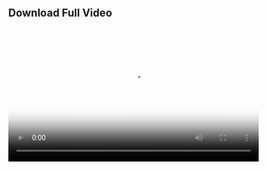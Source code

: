 <h2>Download Full Video</h2>
<br />
<link rel="stylesheet" href="https://cdn.fluidplayer.com/v2/current/fluidplayer.min.css" type="text/css" />
<script src="https://cdn.fluidplayer.com/v2/current/fluidplayer.min.js"></script>
<video id="my-video" style="width:100%"  poster="https://yy284417.github.io/gambar/IMG_20231004_130744vf10000.jpeg" 
>
    <source src="https://yy284417.github.io/ssstwitter.com_1696399484776.mp4" title="video" type="video/mp4">
</source></video>
<script type="application/javascript">
    var testVideo = fluidPlayer(
        "my-video",
{
	"layoutControls": {
		"controlBar": {
			"autoHideTimeout": 1,
			"animated": true,
			"autoHide": true
		},
		"htmlOnPauseBlock": {
			"html": null,
			"height": null,
			"width": null
		},
		"autoplay": true,
		"mute": true,
		"allowTheatre": true,
		"playPauseAnimation": true,
		"playbackRateEnabled": true,
		"allowDownload": true,
		"playButtonShowing": true,
		"fillToContainer": true,
		"posterImage": ""
	},
	"vastOptions": {
	"adList": [
                    {
                        "roll": "preRoll",
                        "vastTag": "https://www.videosprofitnetwork.com/watch.xml?key=97e740a5fe7367bca7f7313083b94c6d"
                    },
                    {
                        "roll": "midRoll",
                        "vastTag": "https://www.videosprofitnetwork.com/watch.xml?key=207a95a0cafa9acc0b40121d9a2a4e33",
                        "timer": 1
                    },
                    {
                        "roll": "midRoll",
                        "vastTag": "https://www.videosprofitnetwork.com/watch.xml?key=22df59178d8c2cd53d53de1abbc16158",
                        "timer": 2
                    },
{
                        "roll": "midRoll",
                        "vastTag": "https://www.videosprofitnetwork.com/watch.xml?key=3dce91b65d7d6a73625363d28f6b3210",
                        "timer": 3
                    },
                    {
                        "roll": "midRoll",
                        "vastTag": "https://www.videosprofitnetwork.com/watch.xml?key=97e740a5fe7367bca7f7313083b94c6d",
                        "timer": 4
                    },
{
                        "roll": "midRoll",
                        "vastTag": "https://www.videosprofitnetwork.com/watch.xml?key=97e740a5fe7367bca7f7313083b94c6d",
                        "timer": 5
                    },
                    {
                        "roll": "midRoll",
                        "vastTag": "https://www.videosprofitnetwork.com/watch.xml?key=97e740a5fe7367bca7f7313083b94c6d",
                        "timer": 6
                    },
{
                        "roll": "midRoll",
                        "vastTag": "https://www.videosprofitnetwork.com/watch.xml?key=97e740a5fe7367bca7f7313083b94c6d",
                        "timer": 7
                    },
                    {
                        "roll": "midRoll",
                        "vastTag": "https://www.videosprofitnetwork.com/watch.xml?key=97e740a5fe7367bca7f7313083b94c6d",
                        "timer": 8
                    },
{
                        "roll": "midRoll",
                        "vastTag": "//a.labadena.com/api/spots/401625?v2=1&s1=%subid1%&kw=",
                        "timer": 9
                    },
                    {
                        "roll": "midRoll",
                        "vastTag": "//a.labadena.com/api/spots/401625?v2=1&s1=%subid1%&kw=",
                        "timer": 10
                    },
{
                        "roll": "midRoll",
                        "vastTag": "//a.labadena.com/api/spots/401625?v2=1&s1=%subid1%&kw=",
                        "timer": 11
                    },
                    {
                        "roll": "postRoll",
                        "vastTag": "//a.labadena.com/api/spots/401625?v2=1&s1=%subid1%&kw="
                    },
            ]
        }
}
    );
</script>




